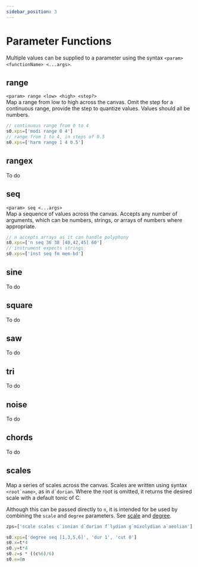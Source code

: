 ```yaml
---
sidebar_position: 3
---
```

# Parameter Functions
Multiple values can be supplied to a parameter using the syntax `<param> <functionName> <...args>`.
## range
`<param> range <low> <high> <step?>`  
Map a range from low to high across the canvas. Omit the step for a continuous range, provide the step to quantize values. Values should all be numbers.
```js
// continuous range from 0 to 4
s0.xps=['modi range 0 4']
// range from 1 to 4, in steps of 0.5
s0.xps=['harm range 1 4 0.5']
```
## rangex
To do
## seq
`<param> seq <...args>`  
Map a sequence of values across the canvas. Accepts any number of arguments, which can be numbers, strings, or arrays of numbers where appropriate.
```js
// n accepts arrays as it can handle polyphony
s0.xps=['n seq 36 38 [40,42,45] 60']
// instrument expects strings
s0.xps=['inst seq fm mem-bd']
```
## sine
To do
## square
To do
## saw
To do
## tri
To do
## noise
To do

## chords
To do
## scales
Map a series of scales across the canvas. Scales are written using syntax ```<root`name>```, as in ```d`dorian```. Where the root is omitted, it returns the desired scale with a default tonic of C.

Although this can be passed directly to `n`, it is intended for be used by combining the `scale` and `degree` parameters. See [scale](/docs/docs/parameters/special-parameters#scale) and [degree](/docs/docs/parameters/special-parameters#degree).
```js
zps=['scale scales c`ionian d`dorian f`lydian g`mixolydian a`aeolian']

s0.xps=['degree seq [1,3,5,6]', 'dur 1', 'cut 0']
s0.x=t*4
s0.y=t*4
s0.z=s * ((c%6)/6)
s0.e=8n
```

